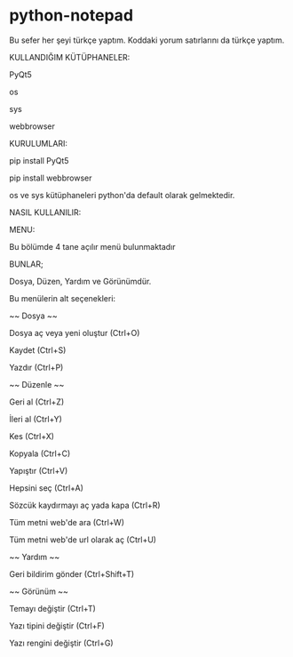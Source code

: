 # python-notepad
Bu sefer her şeyi türkçe yaptım. Koddaki yorum satırlarını da türkçe yaptım.
 
KULLANDIĞIM KÜTÜPHANELER:

PyQt5

os

sys

webbrowser

  
KURULUMLARI:

pip install PyQt5

pip install webbrowser

os ve sys kütüphaneleri python'da default olarak gelmektedir.


NASIL KULLANILIR:


MENU:

Bu bölümde 4 tane açılır menü bulunmaktadır


BUNLAR;

Dosya, Düzen, Yardım ve Görünümdür.


Bu menülerin alt seçenekleri:

~~ Dosya ~~

Dosya aç veya yeni oluştur (Ctrl+O)

Kaydet (Ctrl+S)

Yazdır (Ctrl+P)


~~ Düzenle ~~

Geri al (Ctrl+Z)

İleri al (Ctrl+Y)

Kes (Ctrl+X)

Kopyala (Ctrl+C)

Yapıştır (Ctrl+V)

Hepsini seç (Ctrl+A)

Sözcük kaydırmayı aç yada kapa (Ctrl+R)

Tüm metni web'de ara (Ctrl+W)

Tüm metni web'de url olarak aç (Ctrl+U)


~~ Yardım ~~

Geri bildirim gönder (Ctrl+Shift+T)


~~ Görünüm ~~

Temayı değiştir (Ctrl+T)

Yazı tipini değiştir (Ctrl+F)

Yazı rengini değiştir (Ctrl+G)
